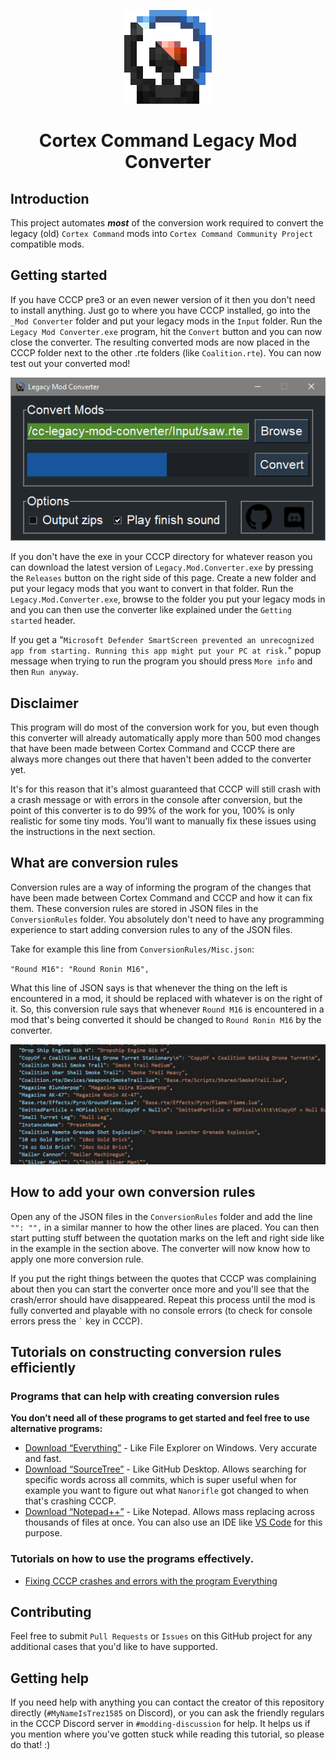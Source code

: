 <p align="center"><img src="Media/legacy-mod-converter-icon.png" alt="Legacy Mod Converter icon"></p>
<h1 align="center">Cortex Command Legacy Mod Converter</h1>

## Introduction
This project automates ***most*** of the conversion work required to convert the legacy (old) `Cortex Command` mods into `Cortex Command Community Project` compatible mods.

## Getting started
If you have CCCP pre3 or an even newer version of it then you don't need to install anything. Just go to where you have CCCP installed, go into the `_Mod Converter` folder and put your legacy mods in the `Input` folder. Run the `Legacy Mod Converter.exe` program, hit the `Convert` button and you can now close the converter. The resulting converted mods are now placed in the CCCP folder next to the other .rte folders (like `Coalition.rte`). You can now test out your converted mod!

<p align="center"><img src="Media/legacy-mod-converter-screenshot.png" alt="Legacy Mod Converter screenshot"></p>

If you don't have the exe in your CCCP directory for whatever reason you can download the latest version of `Legacy.Mod.Converter.exe` by pressing the `Releases` button on the right side of this page. Create a new folder and put your legacy mods that you want to convert in that folder. Run the `Legacy.Mod.Converter.exe`, browse to the folder you put your legacy mods in and you can then use the converter like explained under the `Getting started` header.

If you get a "`Microsoft Defender SmartScreen prevented an unrecognized app from starting. Running this app might put your PC at risk.`" popup message when trying to run the program you should press `More info` and then `Run anyway`.

## Disclaimer
This program will do most of the conversion work for you, but even though this converter will already automatically apply more than 500 mod changes that have been made between Cortex Command and CCCP there are always more changes out there that haven't been added to the converter yet.

It's for this reason that it's almost guaranteed that CCCP will still crash with a crash message or with errors in the console after conversion, but the point of this converter is to do 99% of the work for you, 100% is only realistic for some tiny mods. You'll want to manually fix these issues using the instructions in the next section.

## What are conversion rules
Conversion rules are a way of informing the program of the changes that have been made between Cortex Command and CCCP and how it can fix them. These conversion rules are stored in JSON files in the `ConversionRules` folder. You absolutely don't need to have any programming experience to start adding conversion rules to any of the JSON files.

Take for example this line from `ConversionRules/Misc.json`:

`"Round M16": "Round Ronin M16",`

What this line of JSON says is that whenever the thing on the left is encountered in a mod, it should be replaced with whatever is on the right of it. So, this conversion rule says that whenever `Round M16` is encountered in a mod that's being converted it should be changed to `Round Ronin M16` by the converter.

<p align="center"><img src="Media/conversion-rules-screenshot.png" alt="Conversion rules screenshot"></p>

## How to add your own conversion rules
Open any of the JSON files in the `ConversionRules` folder and add the line `"": "",` in a similar manner to how the other lines are placed. You can then start putting stuff between the quotation marks on the left and right side like in the example in the section above. The converter will now know how to apply one more conversion rule.

If you put the right things between the quotes that CCCP was complaining about then you can start the converter once more and you'll see that the crash/error should have disappeared. Repeat this process until the mod is fully converted and playable with no console errors (to check for console errors press the `` ` `` key in CCCP).

## Tutorials on constructing conversion rules efficiently

### Programs that can help with creating conversion rules
**You don’t need all of these programs to get started and feel free to use alternative programs:**

* [Download “Everything”](https://voidtools.com/) - Like File Explorer on Windows. Very accurate and fast.
* [Download “SourceTree”](https://www.sourcetreeapp.com/) - Like GitHub Desktop. Allows searching for specific words across all commits, which is super useful when for example you want to figure out what `Nanorifle` got changed to when that's crashing CCCP.
* [Download “Notepad++”](https://notepad-plus-plus.org/downloads/) - Like Notepad. Allows mass replacing across thousands of files at once. You can also use an IDE like [VS Code](https://code.visualstudio.com/) for this purpose.

### Tutorials on how to use the programs effectively.
* [Fixing CCCP crashes and errors with the program Everything](https://github.com/cortex-command-community/Cortex-Command-Legacy-Mod-Converter/wiki/Fixing-CCCP-crashes-and-errors-with-the-program-Everything)

## Contributing
Feel free to submit `Pull Requests` or `Issues` on this GitHub project for any additional cases that you'd like to have supported.

## Getting help
If you need help with anything you can contact the creator of this repository directly (`#MyNameIsTrez1585` on Discord), or you can ask the friendly regulars in the CCCP Discord server in `#modding-discussion` for help. It helps us if you mention where you've gotten stuck while reading this tutorial, so please do that! :)
